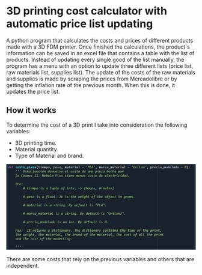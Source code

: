 
# 3D printing cost calculator with automatic price list updating

A python program that calculates the costs and prices of different products made with a 3D FDM printer. 
Once finished the calculations, the product´s information can be saved in an excel file that contains a table with the list of products. Instead of updating every single good of
the list manually, the program has a menu with an option to update three different lists (price list, raw materials list, supplies list). 
The update of the costs of the raw materials and supplies is made by scraping the prices from Mercadolibre or by getting the inflation rate of the previous month. When this is done, it updates
the price list.


## How it works
To determine the cost of a 3D print I take into consideration the following variables:

- 3D printing time.
- Material quantity. 
- Type of Material and brand.

![](https://github.com/ferbonve/3D-Printing-Project/blob/main/images/costo_pieza.jpg)


There are some costs that rely on the previous variables and others that are independent.

 

